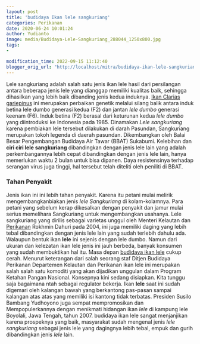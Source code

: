 ```yaml
---
layout: post
title: 'budidaya Ikan lele sangkuriang'
categories: Perikanan
date: 2020-06-24 10:01:24
author: Yudianto
image: media/Budidaya-Lele-Sangkuriang_288044_1250x800.jpg
tags:
- 

modification_time: 2022-09-15 11:12:40
blogger_orig_url: "http://localhost/mitra/budidaya-ikan-lele-sangkuriang.html"
---
```


Lele sangkuriang adalah salah satu jenis ikan lele hasil dari persilangan
antara beberapa jenis lele yang dianggap memiliki kualitas baik, sehingga
dihasilkan yang lebih baik dibanding jenis kedua induknya. [Ikan Clarias
gariepinus](https://www.fao.org/fishery/culturedspecies/Clarias_gariepinus/en)
ini merupakan perbaikan genetik melalui silang balik antara induk betina lele
dumbo generasi kedua (F2) dan jantan _lele dumbo_ generasi keenam (F6). Induk
betina (F2) berasal dari keturunan kedua _lele dumbo_ yang diintroduksi ke
Indonesia pada 1985. Dinamakan _Lele sangkuriang_ karena pembiakan lele
tersebut dilakukan di darah Pasundan, Sangkuriang merupakan tokoh legenda di
daerah pasundan. Dikembangkan oleh Balai Besar Pengembangan Budidaya Air Tawar
(BBAT) Sukabumi. Kelebihan dan **ciri ciri lele sangkuriang** dibandingkan
dengan jenis lele lain yang adalah perkembangannya lebih cepat dibandingkan
dengan jenis lele lain, hanya memerlukan waktu 2 bulan untuk bisa dipanen.
Daya resistensinya terhadap serangan virus juga tinggi, hal tersebut telah
diteliti oleh peniliti di BBAT.

### Tahan Penyakit

Jenis ikan ini ini lebih tahan penyakit. Karena itu petani mulai melirik
mengembangkanbiakan jenis _lele Sangkuriang_ di kolam-kolamnya. Para petani
yang sebelum kerap dikesalkan dengan penyakit dan jamur mulai serius
memelihara Sangkuriang untuk mengembangkan usahanya. Lele sangkuriang yang
dirilis sebagai varietas unggul oleh Menteri Kelautan dan
[Perikanan](http://127.0.0.1/mitra/perikanan "Perikanan") Rokhmin Dahuri pada
2004, ini juga memiliki daging yang lebih tebal dibandingkan dengan jenis lele
lain yang sudah terlebih dahulu ada. Walaupun bentuk ikan **lele** ini sejenis
dengan lele dumbo. Namun dari ukuran dan kelezatan ikan lele jenis ini jauh
berbeda, banyak konsumen yang sudah membuktikan hal itu. Masa depan [budidaya
ikan lele](http://127.0.0.1/mitra/budidaya-ikan-lele.html) cukup cerah.
Menurut keterangan dari salah seorang staf Ditjen Budidaya Perikanan
Departemen Kelautan dan Perikanan ikan lele ini merupakan salah salah satu
komoditi yang akan dijadikan unggulan dalam Program Ketahan Pangan Nasional.
Konsepnya kini sedang disiapkan. Kita tunggu saja bagaimana ntah sebagai
regulator bekerja. Ikan **lele** saat ini sudah digemari oleh kalangan bawah
yang berkantong pas-pasan sampai kalangan atas atas yang memiliki isi kantong
tidak terbatas. Presiden Susilo Bambang Yudhoyono juga sempat mempromosikan
dan Mempopulerkannya dengan menikmati hidangan ikan _lele_ di kampung lele
Boyolali, Jawa Tengah, tahun 2007. budidaya ikan lele sangat menjanjikan
karena prospeknya yang baik, masyarakat sudah mengenal jenis _lele
sangkuriang_ sebagai jenis lele yang dagingnya lebih tebal, empuk dan gurih
dibandingkan jenis _lele_ lain.


